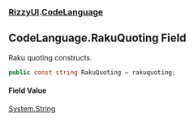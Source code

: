 ### [RizzyUI](RizzyUI 'RizzyUI').[CodeLanguage](RizzyUI.CodeLanguage 'RizzyUI.CodeLanguage')

## CodeLanguage.RakuQuoting Field

Raku quoting constructs.

```csharp
public const string RakuQuoting = rakuquoting;
```

#### Field Value
[System.String](https://docs.microsoft.com/en-us/dotnet/api/System.String 'System.String')